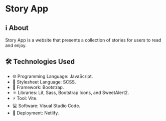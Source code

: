 # Story App

## ℹ️ About

Story App is a website that presents a collection of stories for users to read and enjoy.

## 🛠️ Technologies Used

- 🌐 Programming Language: JavaScript.
- 🎨 Stylesheet Language: SCSS.
- 🧩 Framework: Bootstrap.
- ⚛️ Libraries: Lit, Sass, Bootstrap Icons, and SweetAlert2.
- ⚡ Tool: Vite.
- 💻 Software: Visual Studio Code.
- 🚀 Deployment: Netlify.
